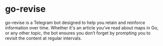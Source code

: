 # go-revise
go-revise is a Telegram bot designed to help you retain and reinforce information over time. Whether it's an article you’ve read about maps in Go, or any other topic, the bot ensures you don’t forget by prompting you to revisit the content at regular intervals.
